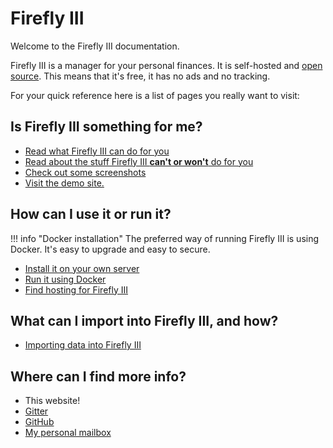 # Firefly III

Welcome to the Firefly III documentation.

Firefly III is a manager for your personal finances. It is self-hosted and [open source](https://github.com/firefly-iii/firefly-iii). This means that it's free, it has no ads and no tracking.

For your quick reference here is a list of pages you really want to visit:

## Is Firefly III something for me?

* [Read what Firefly III can do for you](about-firefly-iii/introduction.md)
* [Read about the stuff Firefly III **can't or won't** do for you](more-information/what-its-not.md)
* [Check out some screenshots](about-firefly-iii/screenshots.md)
* [Visit the demo site.](https://demo.firefly-iii.org/?mtm_campaign=documentation&mtm_kwd=docu-index)

## How can I use it or run it?

!!! info "Docker installation"
    The preferred way of running Firefly III is using Docker. It's easy to upgrade and easy to secure.

* [Install it on your own server](installation/self-hosted.md)
* [Run it using Docker](installation/docker.md)
* [Find hosting for Firefly III](installation/third-parties.md)

## What can I import into Firefly III, and how?

* [Importing data into Firefly III](importing-data/index.md)

## Where can I find more info?

* This website!
* [Gitter](https://gitter.im/firefly-iii/firefly-iii)
* [GitHub](https://github.com/firefly-iii/firefly-iii/)
* [My personal mailbox](mailto:james@firefly-iii.org)

